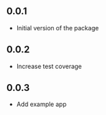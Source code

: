 ## 0.0.1

* Initial version of the package

## 0.0.2

* Increase test coverage

## 0.0.3

* Add example app
